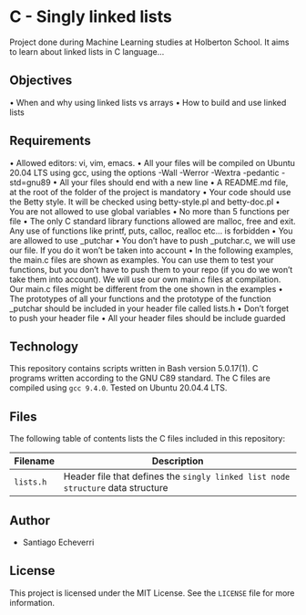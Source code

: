 # C - Singly linked lists

Project done during Machine Learning studies at Holberton School. It aims to learn about linked lists in C language...

## Objectives

• When and why using linked lists vs arrays
• How to build and use linked lists

## Requirements

• Allowed editors: vi, vim, emacs.
• All your files will be compiled on Ubuntu 20.04 LTS using gcc, using the options -Wall -Werror -Wextra -pedantic -std=gnu89
• All your files should end with a new line
• A README.md file, at the root of the folder of the project is mandatory
• Your code should use the Betty style. It will be checked using betty-style.pl and betty-doc.pl
• You are not allowed to use global variables
• No more than 5 functions per file
• The only C standard library functions allowed are malloc, free and exit. Any use of functions like printf, puts, calloc, realloc etc… is forbidden
• You are allowed to use _putchar
• You don’t have to push _putchar.c, we will use our file. If you do it won’t be taken into account
• In the following examples, the main.c files are shown as examples. You can use them to test your functions, but you don’t have to push them to your repo (if you do we won’t take them into account). We will use our own main.c files at compilation. Our main.c files might be different from the one shown in the examples
• The prototypes of all your functions and the prototype of the function _putchar should be included in your header file called lists.h
• Don’t forget to push your header file
• All your header files should be include guarded

## Technology

This repository contains scripts written in Bash version 5.0.17(1).
C programs written according to the GNU C89 standard. 
The C files are compiled using `gcc 9.4.0`.
Tested on Ubuntu 20.04.4 LTS.

## Files

The following table of contents lists the C files included in this repository:

| Filename | Description |
| -------- | ----------- |
| `lists.h` | Header file that defines the `singly linked list node structure` data structure |

## Author

- Santiago Echeverri

## License

This project is licensed under the MIT License. See the `LICENSE` file for more information.
